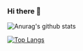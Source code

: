 ### Hi there 👋
![Anurag's github stats](https://github-readme-stats.vercel.app/api?username=sinkyoungdeok&show_icons=true&theme=radical)

[![Top Langs](https://github-readme-stats.vercel.app/api/top-langs/?username=sinkyoungdeok&layout=compact)](https://github.com/anuraghazra/github-readme-stats)
<!--
**sinkyoungdeok/sinkyoungdeok** is a ✨ _special_ ✨ repository because its `README.md` (this file) appears on your GitHub profile.

Here are some ideas to get you started:

- 🔭 I’m currently working on ...
- 🌱 I’m currently learning ...
- 👯 I’m looking to collaborate on ...
- 🤔 I’m looking for help with ...
- 💬 Ask me about ...
- 📫 How to reach me: ...
- 😄 Pronouns: ...
- ⚡ Fun fact: ...
-->
